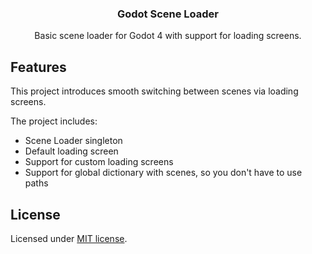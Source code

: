 <div align="center">
	<h3>Godot Scene Loader</h3>
	<p />
	<p>Basic scene loader for Godot 4 with support for loading screens.</p>
</div>

## Features

This project introduces smooth switching between scenes via loading screens.

The project includes:

- Scene Loader singleton
- Default loading screen
- Support for custom loading screens
- Support for global dictionary with scenes, so you don't have to use paths

## License

Licensed under [MIT license](./LICENSE).
